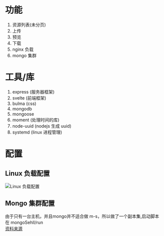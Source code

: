 # 功能
1. 资源列表(未分页)
2. 上传
3. 预览
4. 下载
5. nginx 负载
6. mongo 集群

# 工具/库
1. express (服务器框架)
2. svelte  (前端框架)
3. bulma   (css)
4. mongodb 
5. mongoose
6. moment (处理时间的库)
7. node-uuid (nodejs 生成 uuid)
8. systemd (linux 进程管理)

# 配置
## Linux 负载配置
![Linux 负载配置](https://pic.downk.cc/item/5e8ec360504f4bcb04184b37.png)

## Mongo 集群配置
由于只有一台主机，并且mongo并不适合做 m-s，所以做了一个副本集,启动脚本在 mongoSehll/run     
[资料来源](https://www.jianshu.com/p/2825a66d6aed)
